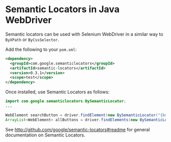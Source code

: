# Semantic Locators in Java WebDriver

Semantic locators can be used with Selenium WebDriver in a similar way to
`ByXPath` or `ByCssSelector`.

Add the following to your `pom.xml`:

```xml
<dependency>
  <groupId>com.google.semanticlocators</groupId>
  <artifactId>semantic-locators</artifactId>
  <version>0.3.1</version>
  <scope>test</scope>
</dependency>
```

Once installed, use Semantic Locators as follows:

```java
import com.google.semanticlocators.BySemanticLocator;
...

WebElement searchButton = driver.findElement(new BySemanticLocator("{button 'Google search'}"));
ArrayList<WebElement> allButtons = driver.findElements(new BySemanticLocator("{button}"));
```

See http://github.com/google/semantic-locators#readme for general documentation
on Semantic Locators.

